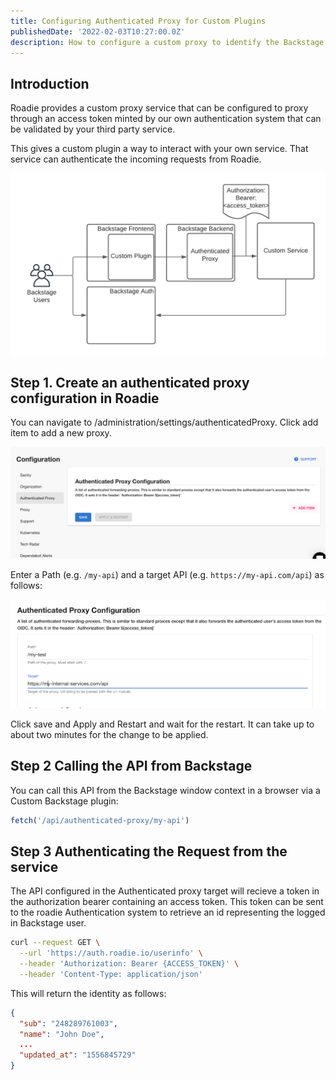 ```yaml
---
title: Configuring Authenticated Proxy for Custom Plugins
publishedDate: '2022-02-03T10:27:00.0Z'
description: How to configure a custom proxy to identify the Backstage user for you custom plugin.
---
```


## Introduction

Roadie provides a custom proxy service that can be configured to proxy through an access token minted by our own authentication system that can be validated by your third party service.

This gives a custom plugin a way to interact with your own service. That service can authenticate the incoming requests from Roadie.

![authenticatedProxyDiagram.png](authenticatedProxyDiagram.png)

## Step 1. Create an authenticated proxy configuration in Roadie

You can navigate to /administration/settings/authenticatedProxy. Click add item to add a new proxy.


![authenticatedProxyConfig.png](authenticatedProxyConfig.png)

Enter a Path (e.g. `/my-api`) and a target API (e.g. `https://my-api.com/api`) as follows:

![myTest.png](myTest.png)

Click save and Apply and Restart and wait for the restart. It can take up to about two minutes for the change to be applied.

## Step 2 Calling the API from Backstage

You can call this API from the Backstage window context in a browser via a Custom Backstage plugin:

```javascript
fetch('/api/authenticated-proxy/my-api')
```

## Step 3 Authenticating the Request from the service

The API configured in the Authenticated proxy target will recieve a token in the authorization bearer containing an access token. This token can be sent to the roadie Authentication system to retrieve an id representing the logged in Backstage user.

```bash
curl --request GET \
  --url 'https://auth.roadie.io/userinfo' \
  --header 'Authorization: Bearer {ACCESS_TOKEN}' \
  --header 'Content-Type: application/json'
```

This will return the identity as follows:

```json
{
  "sub": "248289761003",
  "name": "John Doe",
  ...
  "updated_at": "1556845729"
}
```
